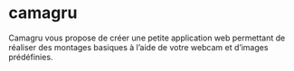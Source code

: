 # camagru
Camagru vous propose de créer une petite application web permettant de réaliser des
montages basiques à l’aide de votre webcam et d’images prédéfinies.
